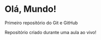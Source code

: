 # Olá, Mundo!
 Primeiro repositório do Git e GitHub

 Repositório criado durante uma aula ao vivo! 

